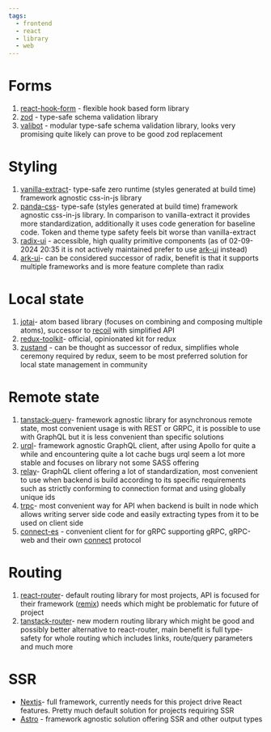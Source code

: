 ```yaml
---
tags:
  - frontend
  - react
  - library
  - web
---
```


# Forms 
1. [react-hook-form](https://react-hook-form.com) - flexible hook based form library
2. [zod](https://github.com/colinhacks/zod) - type-safe schema validation library
3. [valibot](https://github.com/fabian-hiller/valibot) - modular type-safe schema validation library, looks very promising quite likely can prove to be good zod replacement
# Styling
1. [vanilla-extract](https://vanilla-extract.style/)- type-safe zero runtime (styles generated at build time) framework agnostic css-in-js library
2. [panda-css](https://panda-css.com/)- type-safe (styles generated at build time) framework agnostic css-in-js library. In comparison to vanilla-extract it provides more standardization, additionally it uses code generation for baseline code. Token and theme type safety feels bit worse than vanilla-extract
3. [radix-ui](https://github.com/radix-ui/primitives) - accessible, high quality primitive components (as of 02-09-2024 20:35 it is not actively maintained prefer to use [ark-ui](https://ark-ui.com/) instead)
4. [ark-ui](https://ark-ui.com/)- can be considered successor of radix, benefit is that it supports multiple frameworks and is more feature complete than radix
# Local state
1. [jotai](https://github.com/pmndrs/jotai)- atom based library (focuses on combining and composing multiple atoms), successor to [recoil](https://github.com/facebookexperimental/Recoil) with simplified API
2. [redux-toolkit](https://redux-toolkit.js.org/)- official, opinionated kit for redux
3. [zustand](https://github.com/pmndrs/zustand) - can be thought as successor of redux, simplifies whole ceremony required by redux, seem to be most preferred solution for local state management in community
# Remote state
1. [tanstack-query](https://tanstack.com/query)- framework agnostic library for asynchronous remote state, most convenient usage is with REST or GRPC, it is possible to use with GraphQL but it is less convenient than specific solutions
2. [urql](https://github.com/urql-graphql/urql)- framework agnostic GraphQL client, after using Apollo for quite a while and encountering quite a lot cache bugs urql seem a lot more stable and focuses on library not some SASS offering
3. [relay](https://relay.dev/)- GraphQL client offering a lot of standardization, most convenient to use when backend is build according to its specific requirements such as strictly conforming to connection format and using globally unique ids
4. [trpc](https://trpc.io/)- most convenient way for API when backend is built in node which allows writing server side code and easily extracting types from it to be used on client side
5. [connect-es](https://github.com/connectrpc/connect-es) - convenient client for for gRPC supporting gRPC, gRPC-web and their own [connect](https://connectrpc.com/docs/protocol) protocol
# Routing
1. [react-router](https://reactrouter.com)- default routing library for most projects, API is focused for their framework ([remix](https://remix.run)) needs which might be problematic for future of project
2. [tanstack-router](https://tanstack.com/router/latest)- new modern routing library which might be good and possibly better alternative to react-router, main benefit is full type-safety for whole routing which includes links, route/query parameters and much more
# SSR
- [Nextjs](https://nextjs.org/)- full framework, currently needs for this project drive React features. Pretty much default solution for projects requiring SSR
- [Astro](https://astro.build/) - framework agnostic solution offering SSR and other output types